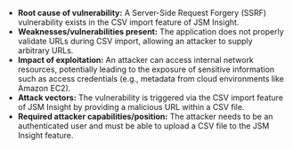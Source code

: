 - **Root cause of vulnerability:** A Server-Side Request Forgery (SSRF) vulnerability exists in the CSV import feature of JSM Insight.
- **Weaknesses/vulnerabilities present:** The application does not properly validate URLs during CSV import, allowing an attacker to supply arbitrary URLs.
- **Impact of exploitation:** An attacker can access internal network resources, potentially leading to the exposure of sensitive information such as access credentials (e.g., metadata from cloud environments like Amazon EC2).
- **Attack vectors:** The vulnerability is triggered via the CSV import feature of JSM Insight by providing a malicious URL within a CSV file.
- **Required attacker capabilities/position:** The attacker needs to be an authenticated user and must be able to upload a CSV file to the JSM Insight feature.